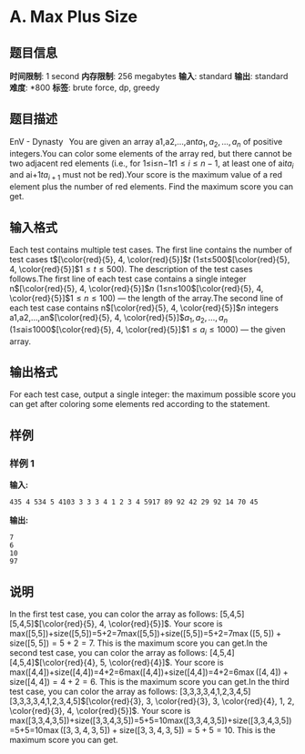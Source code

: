 # A. Max Plus Size

## 题目信息

**时间限制**: 1 second
**内存限制**: 256 megabytes
**输入**: standard
**输出**: standard
**难度**: *800
**标签**: brute force, dp, greedy

## 题目描述

EnV - Dynasty⠀You are given an array a1,a2,…,an$t$$a_1, a_2, \ldots, a_n$ of positive integers.You can color some elements of the array red, but there cannot be two adjacent red elements (i.e., for 1≤i≤n−1$t$$1 \leq i \leq n-1$, at least one of ai$t$$a_i$ and ai+1$t$$a_{i+1}$ must not be red).Your score is the maximum value of a red element plus the number of red elements. Find the maximum score you can get.

## 输入格式

Each test contains multiple test cases. The first line contains the number of test cases t$[\color{red}{5}, 4, \color{red}{5}]$$t$ (1≤t≤500$[\color{red}{5}, 4, \color{red}{5}]$$1 \le t \le 500$). The description of the test cases follows.The first line of each test case contains a single integer n$[\color{red}{5}, 4, \color{red}{5}]$$n$ (1≤n≤100$[\color{red}{5}, 4, \color{red}{5}]$$1 \le n \le 100$) — the length of the array.The second line of each test case contains n$[\color{red}{5}, 4, \color{red}{5}]$$n$ integers a1,a2,…,an$[\color{red}{5}, 4, \color{red}{5}]$$a_1, a_2, \ldots, a_n$ (1≤ai≤1000$[\color{red}{5}, 4, \color{red}{5}]$$1 \le a_i \le 1000$) — the given array.

## 输出格式

For each test case, output a single integer: the maximum possible score you can get after coloring some elements red according to the statement.

## 样例

### 样例 1

**输入:**
```
435 4 534 5 4103 3 3 3 4 1 2 3 4 5917 89 92 42 29 92 14 70 45
```

**输出:**
```
7
6
10
97
```

## 说明

In the first test case, you can color the array as follows: [5,4,5][5,4,5]$[\color{red}{5}, 4, \color{red}{5}]$. Your score is max([5,5])+size([5,5])=5+2=7max([5,5])+size([5,5])=5+2=7$\max([5, 5]) + \text{size}([5, 5]) = 5+2 = 7$. This is the maximum score you can get.In the second test case, you can color the array as follows: [4,5,4][4,5,4]$[\color{red}{4}, 5, \color{red}{4}]$. Your score is max([4,4])+size([4,4])=4+2=6max([4,4])+size([4,4])=4+2=6$\max([4, 4]) + \text{size}([4, 4]) = 4+2 = 6$. This is the maximum score you can get.In the third test case, you can color the array as follows: [3,3,3,3,4,1,2,3,4,5][3,3,3,3,4,1,2,3,4,5]$[\color{red}{3}, 3, \color{red}{3}, 3, \color{red}{4}, 1, 2, \color{red}{3}, 4, \color{red}{5}]$. Your score is max([3,3,4,3,5])+size([3,3,4,3,5])=5+5=10max([3,3,4,3,5])+size([3,3,4,3,5])=5+5=10$\max([3, 3, 4, 3, 5]) + \text{size}([3, 3, 4, 3, 5]) = 5+5 = 10$. This is the maximum score you can get.
